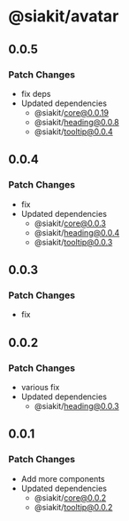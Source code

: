 # @siakit/avatar

## 0.0.5

### Patch Changes

- fix deps
- Updated dependencies
  - @siakit/core@0.0.19
  - @siakit/heading@0.0.8
  - @siakit/tooltip@0.0.4

## 0.0.4

### Patch Changes

- fix
- Updated dependencies
  - @siakit/core@0.0.3
  - @siakit/heading@0.0.4
  - @siakit/tooltip@0.0.3

## 0.0.3

### Patch Changes

- fix

## 0.0.2

### Patch Changes

- various fix
- Updated dependencies
  - @siakit/heading@0.0.3

## 0.0.1

### Patch Changes

- Add more components
- Updated dependencies
  - @siakit/core@0.0.2
  - @siakit/tooltip@0.0.2
